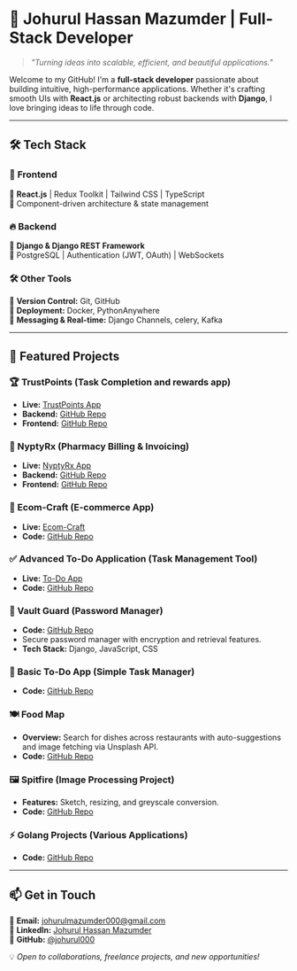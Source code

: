 # 🚀 Johurul Hassan Mazumder | Full-Stack Developer  

> *"Turning ideas into scalable, efficient, and beautiful applications."*  

Welcome to my GitHub! I'm a **full-stack developer** passionate about building intuitive, high-performance applications. Whether it's crafting smooth UIs with **React.js** or architecting robust backends with **Django**, I love bringing ideas to life through code.  

---

## 🛠 Tech Stack  

### 🚀 **Frontend**  
🔹 **React.js** | Redux Toolkit | Tailwind CSS | TypeScript  
🔹 Component-driven architecture & state management  

### 🔥 **Backend**  
🔹 **Django & Django REST Framework**  
🔹 PostgreSQL | Authentication (JWT, OAuth) | WebSockets  

### 🛠 **Other Tools**  
🔹 **Version Control:** Git, GitHub  
🔹 **Deployment:** Docker, PythonAnywhere  
🔹 **Messaging & Real-time:** Django Channels, celery, Kafka

---

## 📌 Featured Projects

### 🏆 TrustPoints (Task Completion and rewards app)
- **Live:** [TrustPoints App](https://trustpoints.vercel.app/)  
- **Backend:** [GitHub Repo](https://github.com/johurul000/trustpoints_backend)
- **Frontend:** [GitHub Repo](https://github.com/johurul000/trustpoints_frontend)

### 🏥 NyptyRx (Pharmacy Billing & Invoicing)
- **Live:** [NyptyRx App](https://nyptyrx.vercel.app/demo-login/)  
- **Backend:** [GitHub Repo](https://github.com/johurul000/nyptyrx-backend)  
- **Frontend:** [GitHub Repo](https://github.com/johurul000/nyptyrx-frontend)  

### 🛒 Ecom-Craft (E-commerce App)
- **Live:** [Ecom-Craft](https://johurul123.pythonanywhere.com/demo-login)  
- **Code:** [GitHub Repo](https://github.com/johurul000/ecom-craft-deploy)  

### ✅ Advanced To-Do Application (Task Management Tool)
- **Live:** [To-Do App](https://to-do-vercel-rust.vercel.app/special/)  
- **Code:** [GitHub Repo](https://github.com/johurul000/to-do-vercel)  

### 🔐 Vault Guard (Password Manager)
- **Code:** [GitHub Repo](https://github.com/johurul000/vault_guard)  
- Secure password manager with encryption and retrieval features.
- **Tech Stack:** Django, JavaScript, CSS

### 📝 Basic To-Do App (Simple Task Manager)
- **Code:** [GitHub Repo](https://github.com/johurul000/Basic-To-Do-App)  

### 🍽️ Food Map
- **Overview:** Search for dishes across restaurants with auto-suggestions and image fetching via Unsplash API.
- **Code:** [GitHub Repo](https://github.com/johurul000/food-map)  

### 🖼️ Spitfire (Image Processing Project)
- **Features:** Sketch, resizing, and greyscale conversion.
- **Code:** [GitHub Repo](https://github.com/johurul000/spitfire)  

### ⚡ Golang Projects (Various Applications)
- **Code:** [GitHub Repo](https://github.com/johurul000/golang-projects/) 
---


## 📫 Get in Touch  

💌 **Email:** johurulmazumder000@gmail.com  
💼 **LinkedIn:** [Johurul Hassan Mazumder](https://www.linkedin.com/in/johurul-hassan-mazumder-936620234/)  
🚀 **GitHub:** [@johurul000](https://github.com/johurul000)  

💡 *Open to collaborations, freelance projects, and new opportunities!*  


<!---
johurul000/johurul000 is a ✨ special ✨ repository because its `README.md` (this file) appears on your GitHub profile.
You can click the Preview link to take a look at your changes.
--->
